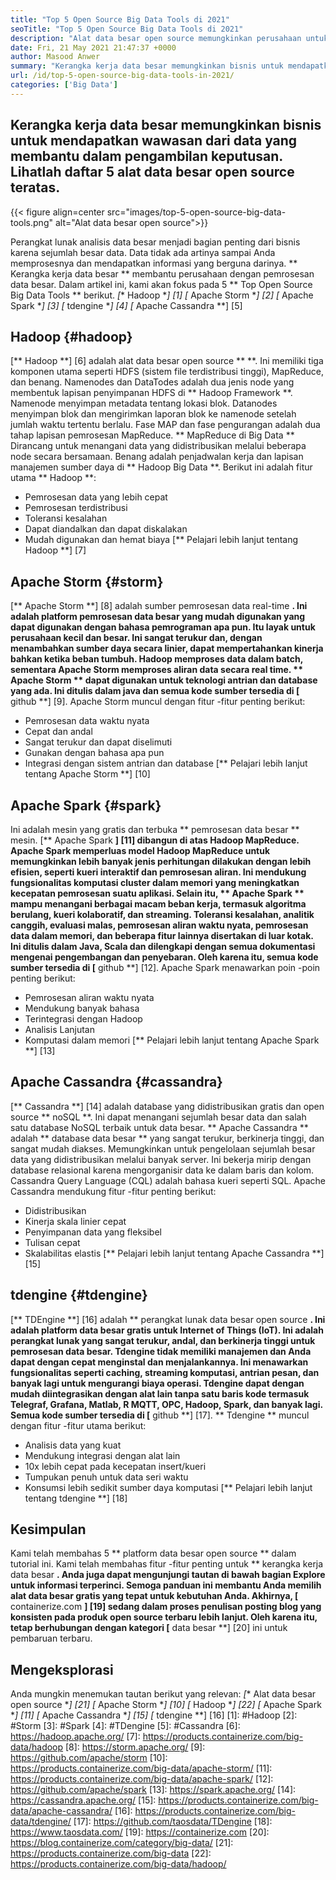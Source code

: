 ```yaml
---
title: "Top 5 Open Source Big Data Tools di 2021" 
seoTitle: "Top 5 Open Source Big Data Tools di 2021" 
description: "Alat data besar open source memungkinkan perusahaan untuk melakukan pemrosesan data skala besar dengan cepat. Pedoman ini akan membantu Anda memilih kerangka kerja data besar yang tepat." 
date: Fri, 21 May 2021 21:47:37 +0000
author: Masood Anwer
summary: "Kerangka kerja data besar memungkinkan bisnis untuk mendapatkan wawasan dari data yang membantu dalam pengambilan keputusan. Lihatlah daftar 5 alat data besar open source teratas." 
url: /id/top-5-open-source-big-data-tools-in-2021/
categories: ['Big Data']
---
```


## Kerangka kerja data besar memungkinkan bisnis untuk mendapatkan wawasan dari data yang membantu dalam pengambilan keputusan. Lihatlah daftar 5 alat data besar open source teratas.

{{< figure align=center src="images/top-5-open-source-big-data-tools.png" alt="Alat data besar open source">}}

Perangkat lunak analisis data besar menjadi bagian penting dari bisnis karena sejumlah besar data. Data tidak ada artinya sampai Anda memprosesnya dan mendapatkan informasi yang berguna darinya. ** Kerangka kerja data besar ** membantu perusahaan dengan pemrosesan data besar. Dalam artikel ini, kami akan fokus pada 5 ** Top Open Source Big Data Tools ** berikut.
  *[** Hadoop **] [1]
  *[** Apache Storm **] [2]
  *[** Apache Spark **] [3]
  *[** tdengine **] [4]
  *[** Apache Cassandra **] [5]

## Hadoop {#hadoop}
[** Hadoop **] [6] adalah alat data besar open source ** **. Ini memiliki tiga komponen utama seperti HDFS (sistem file terdistribusi tinggi), MapReduce, dan benang. Namenodes dan DataTodes adalah dua jenis node yang membentuk lapisan penyimpanan HDFS di ** Hadoop Framework **. Namenode menyimpan metadata tentang lokasi blok. Datanodes menyimpan blok dan mengirimkan laporan blok ke namenode setelah jumlah waktu tertentu berlalu. Fase MAP dan fase pengurangan adalah dua tahap lapisan pemrosesan MapReduce. ** MapReduce di Big Data ** Dirancang untuk menangani data yang didistribusikan melalui beberapa node secara bersamaan. Benang adalah penjadwalan kerja dan lapisan manajemen sumber daya di ** Hadoop Big Data **.
Berikut ini adalah fitur utama ** Hadoop **:
  * Pemrosesan data yang lebih cepat
  * Pemrosesan terdistribusi
  * Toleransi kesalahan
  * Dapat diandalkan dan dapat diskalakan
  * Mudah digunakan dan hemat biaya
[** Pelajari lebih lanjut tentang Hadoop **] [7]

## Apache Storm {#storm}
[** Apache Storm **] [8] adalah sumber pemrosesan data real-time **. Ini adalah platform pemrosesan data besar yang mudah digunakan yang dapat digunakan dengan bahasa pemrograman apa pun. Itu layak untuk perusahaan kecil dan besar. Ini sangat terukur dan, dengan menambahkan sumber daya secara linier, dapat mempertahankan kinerja bahkan ketika beban tumbuh. Hadoop memproses data dalam batch, sementara Apache Storm memproses aliran data secara real time. ** Apache Storm ** dapat digunakan untuk teknologi antrian dan database yang ada. Ini ditulis dalam java dan semua kode sumber tersedia di [** github **] [9].
Apache Storm muncul dengan fitur -fitur penting berikut:
  * Pemrosesan data waktu nyata
  * Cepat dan andal
  * Sangat terukur dan dapat diselimuti
  * Gunakan dengan bahasa apa pun
  * Integrasi dengan sistem antrian dan database
[** Pelajari lebih lanjut tentang Apache Storm **] [10]

## Apache Spark {#spark}
Ini adalah mesin yang gratis dan terbuka ** pemrosesan data besar ** mesin. [** Apache Spark **] [11] dibangun di atas Hadoop MapReduce. Apache Spark memperluas model Hadoop MapReduce untuk memungkinkan lebih banyak jenis perhitungan dilakukan dengan lebih efisien, seperti kueri interaktif dan pemrosesan aliran. Ini mendukung fungsionalitas komputasi cluster dalam memori yang meningkatkan kecepatan pemrosesan suatu aplikasi. Selain itu, ** Apache Spark ** mampu menangani berbagai macam beban kerja, termasuk algoritma berulang, kueri kolaboratif, dan streaming. Toleransi kesalahan, analitik canggih, evaluasi malas, pemrosesan aliran waktu nyata, pemrosesan data dalam memori, dan beberapa fitur lainnya disertakan di luar kotak. Ini ditulis dalam Java, Scala dan dilengkapi dengan semua dokumentasi mengenai pengembangan dan penyebaran. Oleh karena itu, semua kode sumber tersedia di [** github **] [12].
Apache Spark menawarkan poin -poin penting berikut:
  * Pemrosesan aliran waktu nyata
  * Mendukung banyak bahasa
  * Terintegrasi dengan Hadoop
  * Analisis Lanjutan
  * Komputasi dalam memori
[** Pelajari lebih lanjut tentang Apache Spark **] [13]

## Apache Cassandra {#cassandra}
[** Cassandra **] [14] adalah database yang didistribusikan gratis dan open source ** noSQL **. Ini dapat menangani sejumlah besar data dan salah satu database NoSQL terbaik untuk data besar. ** Apache Cassandra ** adalah ** database data besar ** yang sangat terukur, berkinerja tinggi, dan sangat mudah diakses. Memungkinkan untuk pengelolaan sejumlah besar data yang didistribusikan melalui banyak server. Ini bekerja mirip dengan database relasional karena mengorganisir data ke dalam baris dan kolom. Cassandra Query Language (CQL) adalah bahasa kueri seperti SQL.
Apache Cassandra mendukung fitur -fitur penting berikut:
  * Didistribusikan
  * Kinerja skala linier cepat
  * Penyimpanan data yang fleksibel
  * Tulisan cepat
  * Skalabilitas elastis
[** Pelajari lebih lanjut tentang Apache Cassandra **] [15]

## tdengine {#tdengine}
[** TDEngine **] [16] adalah ** perangkat lunak data besar open source **. Ini adalah platform data besar gratis untuk Internet of Things (IoT). Ini adalah perangkat lunak yang sangat terukur, andal, dan berkinerja tinggi untuk pemrosesan data besar. Tdengine tidak memiliki manajemen dan Anda dapat dengan cepat menginstal dan menjalankannya. Ini menawarkan fungsionalitas seperti caching, streaming komputasi, antrian pesan, dan banyak lagi untuk mengurangi biaya operasi. Tdengine dapat dengan mudah diintegrasikan dengan alat lain tanpa satu baris kode termasuk Telegraf, Grafana, Matlab, R MQTT, OPC, Hadoop, Spark, dan banyak lagi. Semua kode sumber tersedia di [** github **] [17].
** Tdengine ** muncul dengan fitur -fitur utama berikut:
  * Analisis data yang kuat
  * Mendukung integrasi dengan alat lain
  * 10x lebih cepat pada kecepatan insert/kueri
  * Tumpukan penuh untuk data seri waktu
  * Konsumsi lebih sedikit sumber daya komputasi
[** Pelajari lebih lanjut tentang tdengine **] [18]

## Kesimpulan
Kami telah membahas 5 ** platform data besar open source ** dalam tutorial ini. Kami telah membahas fitur -fitur penting untuk ** kerangka kerja data besar **. Anda juga dapat mengunjungi tautan di bawah bagian Explore untuk informasi terperinci. Semoga panduan ini membantu Anda memilih alat data besar gratis yang tepat untuk kebutuhan Anda.
Akhirnya, [** containerize.com **] [19] sedang dalam proses penulisan posting blog yang konsisten pada produk open source terbaru lebih lanjut. Oleh karena itu, tetap berhubungan dengan kategori [** data besar **] [20] ini untuk pembaruan terbaru.

## Mengeksplorasi
Anda mungkin menemukan tautan berikut yang relevan:
  *[** Alat data besar open source **] [21]
  *[** Apache Storm **] [10]
  *[** Hadoop **] [22]
  *[** Apache Spark **] [11]
  *[** Apache Cassandra **] [15]
  *[** tdengine **] [16]
[1]: #Hadoop
[2]: #Storm
[3]: #Spark
[4]: #TDengine
[5]: #Cassandra
[6]: https://hadoop.apache.org/
[7]: https://products.containerize.com/big-data/hadoop
[8]: https://storm.apache.org/
[9]: https://github.com/apache/storm
[10]: https://products.containerize.com/big-data/apache-storm/
[11]: https://products.containerize.com/big-data/apache-spark/
[12]: https://github.com/apache/spark
[13]: https://spark.apache.org/
[14]: https://cassandra.apache.org/
[15]: https://products.containerize.com/big-data/apache-cassandra/
[16]: https://products.containerize.com/big-data/tdengine/
[17]: https://github.com/taosdata/TDengine
[18]: https://www.taosdata.com/
[19]: https://containerize.com
[20]: https://blog.containerize.com/category/big-data/
[21]: https://products.containerize.com/big-data
[22]: https://products.containerize.com/big-data/hadoop/
